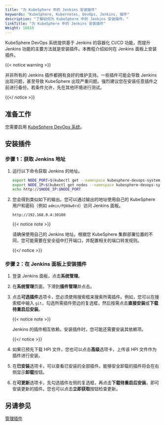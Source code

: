 ```yaml
---
title: "为 KubeSphere 中的 Jenkins 安装插件"
keywords: "KubeSphere, Kubernetes, DevOps, Jenkins, 插件"
description: "了解如何为 KubeSphere 中的 Jenkins 安装插件。"
linkTitle: "为 KubeSphere 中的 Jenkins 安装插件"
Weight: 16810
---
```


KubeSphere DevOps 系统提供基于 Jenkins 的容器化 CI/CD 功能，而提升 Jenkins 功能的主要方法就是安装插件。本教程介绍如何在 Jenkins 面板上安装插件。

{{< notice warning >}}

并非所有的 Jenkins 插件都拥有良好的维护支持。一些插件可能会导致 Jenkins 出现问题，甚至导致 KubeSphere 出现严重问题。强烈建议您在安装任意插件之前进行备份，若条件允许，先在其他环境进行测试。

{{</ notice >}}

## 准备工作

您需要启用 [KubeSphere DevOps 系统](../../../pluggable-components/devops/)。

## 安装插件

### 步骤 1：获取 Jenkins 地址

1. 运行以下命令获取 Jenkins 的地址。

   ```bash
   export NODE_PORT=$(kubectl get --namespace kubesphere-devops-system -o jsonpath="{.spec.ports[0].nodePort}" services devops-jenkins)
   export NODE_IP=$(kubectl get nodes --namespace kubesphere-devops-system -o jsonpath="{.items[0].status.addresses[0].address}")
   echo http://$NODE_IP:$NODE_PORT
   ```

2. 您会得到类似如下的输出。您可以通过输出的地址使用自己的 KubeSphere 用户和密码（例如 `admin/P@88w0rd`）访问 Jenkins 面板。

   ```
   http://192.168.0.4:30180
   ```

   {{< notice note >}}

   请确保使用自己的 Jenkins 地址。根据您 KubeSphere 集群部署位置的不同，您可能需要在安全组中打开端口，并配置相关的端口转发规则。

   {{</ notice >}}

### 步骤 2：在 Jenkins 面板上安装插件

1. 登录 Jenkins 面板，点击**系统管理**。

2. 在**系统管理**页面，下滑到**插件管理**并点击。

3. 点击**可选插件**选项卡，您必须使用搜索框来搜索所需插件。例如，您可以在搜索框中输入 `git`，勾选所需插件旁边的复选框，然后按需点击**直接安装**或**下载待重启后安装**。

   {{< notice note >}}

   Jenkins 的插件相互依赖。安装插件时，您可能还需要安装其依赖项。

   {{</ notice >}}

4. 如果已预先下载 HPI 文件，您也可以点击**高级**选项卡，上传该 HPI 文件作为插件进行安装。

5. 在**已安装**选项卡，可以查看已安装的全部插件。能够安全卸载的插件将会在右侧显示**卸载**按钮。

6. 在**可更新**选项卡，先勾选插件左侧的复选框，再点击**下载待重启后安装**，即可安装更新的插件。您也可以点击**立即获取**按钮检查更新。

## 另请参见

[管理插件](https://www.jenkins.io/zh/doc/book/managing/plugins/)
